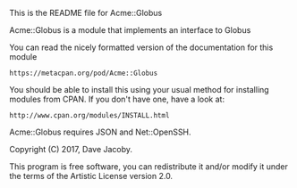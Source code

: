 This is the README file for Acme::Globus

Acme::Globus is a module that implements an interface to Globus 

You can read the nicely formatted version of the documentation for this module

    https://metacpan.org/pod/Acme::Globus
 
You should be able to install this using your usual method for installing
modules from CPAN. If you don't have one, have a look at:
 
    http://www.cpan.org/modules/INSTALL.html
 
Acme::Globus requires JSON and Net::OpenSSH.

Copyright (C) 2017, Dave Jacoby.

This program is free software, you can redistribute it and/or modify it 
under the terms of the Artistic License version 2.0.
